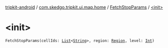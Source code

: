 [tripkit-android](../../index.md) / [com.skedgo.tripkit.ui.map.home](../index.md) / [FetchStopParams](index.md) / [&lt;init&gt;](./-init-.md)

# &lt;init&gt;

`FetchStopParams(cellIds: `[`List`](https://kotlinlang.org/api/latest/jvm/stdlib/kotlin.collections/-list/index.html)`<`[`String`](https://kotlinlang.org/api/latest/jvm/stdlib/kotlin/-string/index.html)`>, region: `[`Region`](../../com.skedgo.tripkit.common.model/-region/index.md)`, level: `[`Int`](https://kotlinlang.org/api/latest/jvm/stdlib/kotlin/-int/index.html)`)`